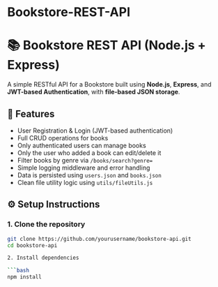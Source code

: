 # Bookstore-REST-API

# 📚 Bookstore REST API (Node.js + Express)

A simple RESTful API for a Bookstore built using **Node.js**, **Express**, and **JWT-based Authentication**, with **file-based JSON storage**.

## 🚀 Features

- User Registration & Login (JWT-based authentication)
- Full CRUD operations for books
- Only authenticated users can manage books
- Only the user who added a book can edit/delete it
- Filter books by genre via `/books/search?genre=`
- Simple logging middleware and error handling
- Data is persisted using `users.json` and `books.json`
- Clean file utility logic using `utils/fileUtils.js`

## ⚙️ Setup Instructions

### 1. Clone the repository

```bash
git clone https://github.com/yourusername/bookstore-api.git
cd bookstore-api

2. Install dependencies

```bash
npm install
